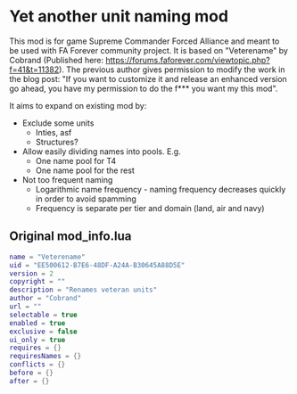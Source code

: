 # Yet another unit naming mod
This mod is for game Supreme Commander Forced Alliance and meant to be used with FA Forever community project.
It is based on "Veterename" by Cobrand (Published here: https://forums.faforever.com/viewtopic.php?f=41&t=11382).
The previous author gives permission to modify the work in the blog post: "If you want to customize it and release an enhanced version go ahead, you have my permission to do the f*** you want my this mod".

It aims to expand on existing mod by:
* Exclude some units
    * Inties, asf
    * Structures?
* Allow easily dividing names into pools. E.g.
    * One name pool for T4
    * One name pool for the rest
* Not too frequent naming
    * Logarithmic name frequency - naming frequency decreases quickly in order to avoid spamming
    * Frequency is separate per tier and domain (land, air and navy)

## Original mod_info.lua
```lua
name = "Veterename"
uid = "EE500612-B7E6-48DF-A24A-B30645A88D5E"
version = 2
copyright = ""
description = "Renames veteran units"
author = "Cobrand"
url = ""
selectable = true
enabled = true
exclusive = false
ui_only = true
requires = {}
requiresNames = {}
conflicts = {}
before = {}
after = {}
```
